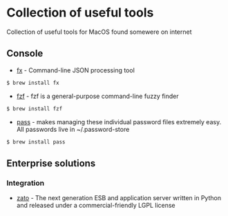 # Collection of useful tools

Collection of useful tools for MacOS found somewere on internet

## Console

- [fx](https://github.com/antonmedv/fx) - Command-line JSON processing tool

```sh
$ brew install fx
```

- [fzf](https://github.com/junegunn/fzf) - fzf is a general-purpose command-line fuzzy finder

```sh
$ brew install fzf
```

- [pass](https://www.passwordstore.org) - makes managing these individual password files extremely easy. All passwords live in ~/.password-store
```sh
$ brew install pass
```

## Enterprise solutions
### Integration

- [zato](https://github.com/zatosource/zato) - The next generation ESB and application server written in Python and released under a commercial-friendly LGPL license

